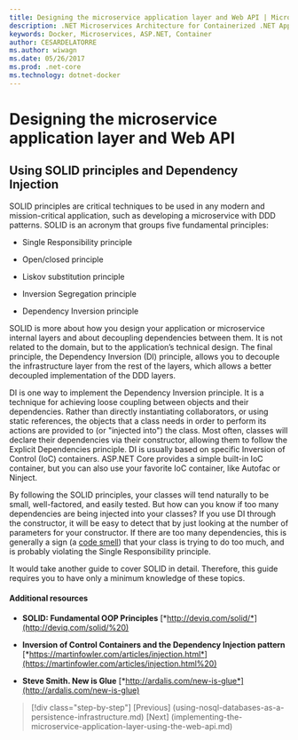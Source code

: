 ```yaml
---
title: Designing the microservice application layer and Web API | Microsoft Docs 
description: .NET Microservices Architecture for Containerized .NET Applications | Designing the microservice application layer and Web API
keywords: Docker, Microservices, ASP.NET, Container
author: CESARDELATORRE
ms.author: wiwagn
ms.date: 05/26/2017
ms.prod: .net-core
ms.technology: dotnet-docker
---
```

# Designing the microservice application layer and Web API

## Using SOLID principles and Dependency Injection

SOLID principles are critical techniques to be used in any modern and mission-critical application, such as developing a microservice with DDD patterns. SOLID is an acronym that groups five fundamental principles:

-   Single Responsibility principle

-   Open/closed principle

-   Liskov substitution principle

-   Inversion Segregation principle

-   Dependency Inversion principle

SOLID is more about how you design your application or microservice internal layers and about decoupling dependencies between them. It is not related to the domain, but to the application’s technical design. The final principle, the Dependency Inversion (DI) principle, allows you to decouple the infrastructure layer from the rest of the layers, which allows a better decoupled implementation of the DDD layers.

DI is one way to implement the Dependency Inversion principle. It is a technique for achieving loose coupling between objects and their dependencies. Rather than directly instantiating collaborators, or using static references, the objects that a class needs in order to perform its actions are provided to (or "injected into") the class. Most often, classes will declare their dependencies via their constructor, allowing them to follow the Explicit Dependencies principle. DI is usually based on specific Inversion of Control (IoC) containers. ASP.NET Core provides a simple built-in IoC container, but you can also use your favorite IoC container, like Autofac or Ninject.

By following the SOLID principles, your classes will tend naturally to be small, well-factored, and easily tested. But how can you know if too many dependencies are being injected into your classes? If you use DI through the constructor, it will be easy to detect that by just looking at the number of parameters for your constructor. If there are too many dependencies, this is generally a sign (a [code smell](http://deviq.com/code-smells/)) that your class is trying to do too much, and is probably violating the Single Responsibility principle.

It would take another guide to cover SOLID in detail. Therefore, this guide requires you to have only a minimum knowledge of these topics.

#### Additional resources

-   **SOLID: Fundamental OOP Principles**
    [*http://deviq.com/solid/*](http://deviq.com/solid/%20)

-   **Inversion of Control Containers and the Dependency Injection pattern**
    [*https://martinfowler.com/articles/injection.html*](https://martinfowler.com/articles/injection.html%20)

-   **Steve Smith. New is Glue**
    [*http://ardalis.com/new-is-glue*](http://ardalis.com/new-is-glue)


>[!div class="step-by-step"]
[Previous] (using-nosql-databases-as-a-persistence-infrastructure.md)
[Next] (implementing-the-microservice-application-layer-using-the-web-api.md)
